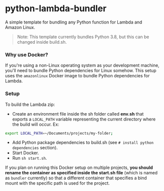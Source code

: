 # python-lambda-bundler

A simple template for bundling any Python function for Lambda and Amazon Linux.

> Note: This template currently bundles Python 3.8, but this can be changed inside build.sh.

### Why use Docker?

If you're using a non-Linux operating system as your development machine, you'll need to bundle Python dependencies for Linux somehow. This setup uses the `amazonlinux` Docker image to bundle Python dependencies for Lambda.

### Setup

To build the Lambda zip:

- Create an environment file inside the sh folder called **env.sh** that exports a `LOCAL_PATH` variable representing the current directory where the build will occur. Ex:

```sh
export LOCAL_PATH=~/Documents/projects/my-folder;
```

- Add Python package dependencies to build.sh (see `# install python dependencies` section).
- Start Docker.
- Run `sh start.sh`.

If you plan on running this Docker setup on multiple projects, **you should rename the container as specified inside the start.sh file** (which is named as `bundler` currently) so that a different container that specifies a bind mount with the specific path is used for the project.
